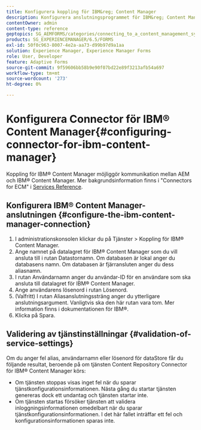 ```yaml
---
title: Konfigurera koppling för IBM&reg; Content Manager
description: Konfigurera anslutningsprogrammet för IBM&reg; Content Manager för att aktivera kommunikation mellan AEM och IBM&reg; Content Manager.
contentOwner: admin
content-type: reference
geptopics: SG_AEMFORMS/categories/connecting_to_a_content_management_system
products: SG_EXPERIENCEMANAGER/6.5/FORMS
exl-id: 50f0c963-8007-4e2a-aa73-d99b97d9a1aa
solution: Experience Manager, Experience Manager Forms
role: User, Developer
feature: Adaptive Forms
source-git-commit: 9f59606bb58b9e90f07bd22e89f3213afb54a697
workflow-type: tm+mt
source-wordcount: '273'
ht-degree: 0%

---
```


# Konfigurera Connector för IBM® Content Manager{#configuring-connector-for-ibm-content-manager}

Koppling för IBM® Content Manager möjliggör kommunikation mellan AEM och IBM® Content Manager. Mer bakgrundsinformation finns i &quot;Connectors for ECM&quot; i [Services Reference](https://www.adobe.com/go/learn_aemforms_services_63).

## Konfigurera IBM® Content Manager-anslutningen {#configure-the-ibm-content-manager-connection}

1. I administrationskonsolen klickar du på Tjänster > Koppling för IBM® Content Manager.
1. Ange namnet på datalagret för IBM® Content Manager som du vill ansluta till i rutan Datastornamn. Om databasen är lokal anger du databasens namn. Om databasen är fjärransluten anger du dess aliasnamn.
1. I rutan Användarnamn anger du användar-ID för en användare som ska ansluta till datalagret för IBM® Content Manager.
1. Ange användarens lösenord i rutan Lösenord.
1. (Valfritt) I rutan Aliasanslutningssträng anger du ytterligare anslutningsargument. Vanligtvis ska den här rutan vara tom. Mer information finns i dokumentationen för IBM®.
1. Klicka på Spara.

## Validering av tjänstinställningar {#validation-of-service-settings}

Om du anger fel alias, användarnamn eller lösenord för dataStore får du följande resultat, beroende på om tjänsten Content Repository Connector för IBM® Content Manager körs:

* Om tjänsten stoppas visas inget fel när du sparar tjänstkonfigurationsinformationen. Nästa gång du startar tjänsten genereras dock ett undantag och tjänsten startar inte.
* Om tjänsten startas försöker tjänsten att validera inloggningsinformationen omedelbart när du sparar tjänstkonfigurationsinformationen. I det här fallet inträffar ett fel och konfigurationsinformationen sparas inte.
